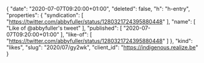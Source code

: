 {
  "date": "2020-07-07T09:20:00+01:00",
  "deleted": false,
  "h": "h-entry",
  "properties": {
    "syndication": [
      "https://twitter.com/abbyfuller/status/1280321724395880448"
    ],
    "name": [
      "Like of @abbyfuller's tweet"
    ],
    "published": [
      "2020-07-07T09:20:00+01:00"
    ],
    "like-of": [
      "https://twitter.com/abbyfuller/status/1280321724395880448"
    ]
  },
  "kind": "likes",
  "slug": "2020/07/gy2wk",
  "client_id": "https://indigenous.realize.be"
}
